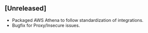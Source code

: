 ## [Unreleased]
* Packaged AWS Athena to follow standardization of integrations.
* Bugfix for Proxy/Insecure issues.